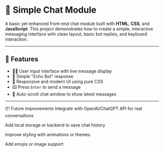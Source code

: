 # 💬 Simple Chat Module

A basic yet enhanced front-end chat module built with **HTML**, **CSS**, and **JavaScript**. This project demonstrates how to create a simple, interactive messaging interface with clean layout, basic bot replies, and keyboard interaction.

---

## 🌟 Features

- 🧑‍💻 User input interface with live message display
- 🤖 Simple "Echo Bot" response
- 🎨 Responsive and modern UI using pure CSS
- ⌨️ Press `Enter` to send a message
- 📜 Auto-scroll chat window to show latest messages

---

📦 Future Improvements
Integrate with OpenAI/ChatGPT API for real conversations

Add local storage or backend to save chat history

Improve styling with animations or themes

Add emojis or image support
